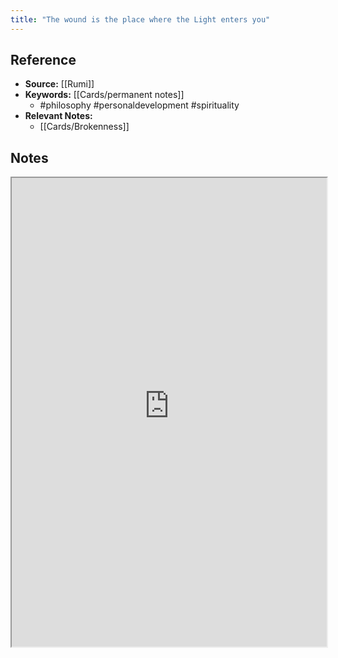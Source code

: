 ```yaml
---
title: "The wound is the place where the Light enters you"
---
```

## Reference
- **Source:** [[Rumi]]
- **Keywords:** [[Cards/permanent notes]]
	- #philosophy #personaldevelopment #spirituality 
- **Relevant Notes:** 
	- [[Cards/Brokenness]]
## Notes

<iframe width="100%" height="750px" src="https://noelbarcelona1980.medium.com/sufi-teacher-philosopher-and-poet-rumi-said-the-wound-is-the-place-where-the-light-enters-you-c13e6e22074a#:~:text=Sufi%20teacher%2C%20philosopher%2C%20and,of%20the%20hand%20of%20life."></iframe>
